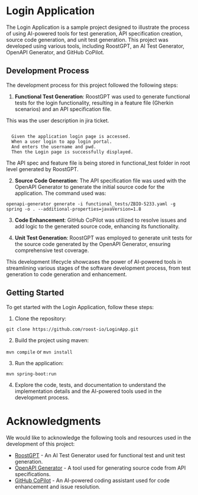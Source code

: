 # Login Application

The Login Application is a sample project designed to illustrate the process of using AI-powered tools for test generation, API specification creation, source code generation, and unit test generation. This project was developed using various tools, including RoostGPT, an AI Test Generator, OpenAPI Generator, and GitHub CoPilot.

## Development Process

The development process for this project followed the following steps:

1. **Functional Test Generation**: RoostGPT was used to generate functional tests for the login functionality, resulting in a feature file (Gherkin scenarios) and an API specification file.

  This was the user description in jira ticket.
  
```

  Given the application login page is accessed.  
  When a user login to app login portal.  
  And enters the username and pwd.  
  Then the Login page is successfully displayed.  

```


  The API spec and feature file is being stored in functional_test folder in root level generated by RoostGPT.


2. **Source Code Generation**: The API specification file was used with the OpenAPI Generator to generate the initial source code for the application. The command used was:

  ```openapi-generator generate -i functional_tests/ZBIO-5233.yaml -g spring -o . --additional-properties=javaVersion=1.8```

3. **Code Enhancement**: GitHub CoPilot was utilized to resolve issues and add logic to the generated source code, enhancing its functionality.

4. **Unit Test Generation**: RoostGPT was employed to generate unit tests for the source code generated by the OpenAPI Generator, ensuring comprehensive test coverage.

This development lifecycle showcases the power of AI-powered tools in streamlining various stages of the software development process, from test generation to code generation and enhancement.

## Getting Started

To get started with the Login Application, follow these steps:

1. Clone the repository:

```git clone https://github.com/roost-io/LoginApp.git```

2. Build the project using maven:

```mvn compile```  or  ```mvn install```

3. Run the application:

```mvn spring-boot:run```

4. Explore the code, tests, and documentation to understand the implementation details and the AI-powered tools used in the development process.

# Acknowledgments

We would like to acknowledge the following tools and resources used in the development of this project:

- [RoostGPT](https://www.roost.ai/) - An AI Test Generator used for functional test and unit test generation.
- [OpenAPI Generator](https://openapi-generator.tech/) - A tool used for generating source code from API specifications.
- [GitHub CoPilot](https://pilot.github.com/) - An AI-powered coding assistant used for code enhancement and issue resolution.


